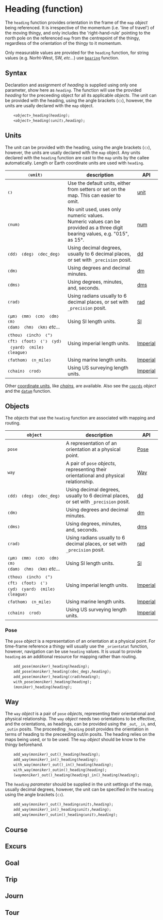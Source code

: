 # Heading (function)
The `heading` function provides orientation in the frame of the `map` *object* being referenced.  It is irrespective of the momentum (i.e. 'line of travel') of the moving thingy, and only includes the 'right-hand-rule' pointing to the north pole on the referenced `map` from the centrepoint of the thingy, regardless of the orientation of the thingy to it momentum.

Only measurable values are provided for the `heading` function, for string values (e.g. Norht-West, SW, *etc...*) use [`bearing`](./bearing.md) function.

## Syntax
Declaration and assignment of *heading* is supplied using only one parameter, show here as *`heading`*. The function will use the provided *heading* for the preceeding object for all its applicable *objects*. The unit can be provided with the heading, using the angle brackets (`❬❭`), however, the units are usally declared with the `map` object. 

&nbsp;&nbsp;&nbsp;&nbsp;&nbsp;&nbsp; *`<object>`*`_heading(`*`heading`*`);`<br>
&nbsp;&nbsp;&nbsp;&nbsp;&nbsp;&nbsp; *`<object>`*`_heading(❬`*`unit`*`❭,`*`heading`*`);`

<a name="unit"></a>
## Units
The unit can be provided with the heading, using the angle brackets (`❬❭`), however, the units are usally declared with the `map` object. Any units declared with the `heading` function are cast to the `map` units by the callee automatically.  Length or Earth coordinate units are used with `heading`.

| `❬unit❭` | description | API |
| --- | --- | --- |
| <a name="❬❭"></a> `❬❭` | Use the default units, either from setters or set on the map. This can easier to omit. | [unit](./unit.md) |
| <a name="❬num❭"></a> `❬num❭` | No unit used, uses only numeric values.<br>Numeric values can be provided as a three digit bearing values, e.g. "015", as 15°. | [num](../unit/none.md#num) |
| <a name="❬dd❭"></a> `❬dd❭` &nbsp; `❬deg❭` &nbsp; `❬dec_deg❭` | Using decimal degrees, usually to 6 decimal places, or set with `_precision` posit. | [dd](../unit/dd.md) |
| <a name="❬dm❭"></a> `❬dm❭` | Using degrees and decimal minutes. | [dm](../unit/dm.md) |
| <a name="❬dms❭"></a> `❬dms❭` | Using degrees, minutes, and, seconds. | [dms](../unit/dms.md) |
| <a name="❬rad❭"></a> `❬rad❭` | Using radians usually to 6 decimal places, or set with `_precision` posit. | [rad](../unit/rad.md) |
| <a name="❬si❭"></a> `❬μm❭` &nbsp; `❬mm❭` &nbsp; `❬cm❭` &nbsp; `❬dm❭`<br>`❬m❭`<br>`❬dam❭` &nbsp; `❬hm❭` &nbsp; `❬km❭` *etc...*  | Using SI length units. | [SI](../unit/si.md#length) |
| <a name="❬imp❭"></a> `❬thou❭` &nbsp; `❬inch❭` &nbsp; `❬"❭` &nbsp; `❬ft❭` &nbsp; `❬foot❭` &nbsp; `❬'❭` &nbsp; `❬yd❭` &nbsp; `❬yard❭` &nbsp; `❬mile❭` &nbsp; `❬league❭` | Using imperial length units. | [Imperial](../unit/imperial.md#length) |
| <a name="❬marine❭"></a> `❬fathom❭` &nbsp; `❬n_mile❭` | Using marine length units. | [Imperial](../unit/imperial.md#marine_length) |
| <a name="❬uss❭"></a> `❬chain❭` &nbsp; `❬rod❭` | Using US surveying length units. | [Imperial](../unit/imperial.md#us_survey_length) |

Other [coordinate units](http://epsg.io/?q=units%20kind%3ALENUNIT), like *[chains](http://epsg.io/?q=chain%20kind%3AUNIT)*, are available.  Also see the [`coords`](../obj/coords.md) *object* and the [`datum`](./datum.md) function.

## Objects
The *objects* that use the `heading` function are associated with mapping and routing.

| `object` | description | API |
| --- | --- | --- |
| <a name="pose"></a> `pose` |A representation of an orientation at a physical point. | [Pose](#pose) |
| <a name="way"></a> `way` | A pair of `pose` *objects*, representing their orientational and physical relationship. | [Way](#way) |
| <a name="❬dd❭"></a> `❬dd❭` &nbsp; `❬deg❭` &nbsp; `❬dec_deg❭` | Using decimal degrees, usually to 6 decimal places, or set with `_precision` posit. | [dd](../unit/dd.md) |
| <a name="❬dm❭"></a> `❬dm❭` | Using degrees and decimal minutes. | [dm](../unit/dm.md) |
| <a name="❬dms❭"></a> `❬dms❭` | Using degrees, minutes, and, seconds. | [dms](../unit/dms.md) |
| <a name="❬rad❭"></a> `❬rad❭` | Using radians usually to 6 decimal places, or set with `_precision` posit. | [rad](../unit/rad.md) |
| <a name="❬si❭"></a> `❬μm❭` &nbsp; `❬mm❭` &nbsp; `❬cm❭` &nbsp; `❬dm❭`<br>`❬m❭`<br>`❬dam❭` &nbsp; `❬hm❭` &nbsp; `❬km❭` *etc...*  | Using SI length units. | [SI](../unit/si.md#length) |
| <a name="❬imp❭"></a> `❬thou❭` &nbsp; `❬inch❭` &nbsp; `❬"❭` &nbsp; `❬ft❭` &nbsp; `❬foot❭` &nbsp; `❬'❭` &nbsp; `❬yd❭` &nbsp; `❬yard❭` &nbsp; `❬mile❭` &nbsp; `❬league❭` | Using imperial length units. | [Imperial](../unit/imperial.md#length) |
| <a name="❬marine❭"></a> `❬fathom❭` &nbsp; `❬n_mile❭` | Using marine length units. | [Imperial](../unit/imperial.md#marine_length) |
| <a name="❬uss❭"></a> `❬chain❭` &nbsp; `❬rod❭` | Using US surveying length units. | [Imperial](../unit/imperial.md#us_survey_length) |


<a name="pose"></a>
### Pose
The `pose` *object* is a representation of an orientation at a physical point. For time-frame reference a thingy will usually use the `_orientatat` function, however, navigation can be use `heading` values.  It is usual to provide `heading` as an additional resource for mapping rather than routing.

&nbsp;&nbsp;&nbsp;&nbsp;&nbsp;&nbsp; `add_pose(`*`moniker`*`)_heading(`*`heading`*`);`<br>
&nbsp;&nbsp;&nbsp;&nbsp;&nbsp;&nbsp; `add_pose(`*`moniker`*`)_heading(❬dec_deg❭,`*`heading`*`);`<br>
&nbsp;&nbsp;&nbsp;&nbsp;&nbsp;&nbsp; `add_pose(`*`moniker`*`)_heading(❬rad❭`*`heading`*`);`<br>
&nbsp;&nbsp;&nbsp;&nbsp;&nbsp;&nbsp; `with_pose(`*`moniker`*`)_heading(`*`heading`*`);`<br>
&nbsp;&nbsp;&nbsp;&nbsp;&nbsp;&nbsp; `(`*`moniker`*`)_heading(`*`heading`*`);`

<a name="way"></a>
## Way
The `way` *object* is a pair of `pose` *objects*, representing their orientational and physical relationship. The `way` *object* needs two orientations to be effective, and the orientations, as headings, can be provided using the `_out`, `_in`, and, `_outin` posits.  The proceeding `_heading` posit provides the orientation in terms of heading to the preceeding out/in posits.  The heading relies on the maps being used, or to be used.  The `map` *object* should be know to the thingy beforehand.  

&nbsp;&nbsp;&nbsp;&nbsp;&nbsp;&nbsp; `add_way(`*`moniker`*`)_out()_heading(`*`heading`*`);`<br>
&nbsp;&nbsp;&nbsp;&nbsp;&nbsp;&nbsp; `add_way(`*`moniker`*`)_in()_heading(`*`heading`*`);`<br>
&nbsp;&nbsp;&nbsp;&nbsp;&nbsp;&nbsp; `with_way(`*`moniker`*`)_out()_in()_heading(`*`heading`*`);`<br>
&nbsp;&nbsp;&nbsp;&nbsp;&nbsp;&nbsp; `with_way(`*`moniker`*`)_outin()_heading(`*`heading`*`);`<br>
&nbsp;&nbsp;&nbsp;&nbsp;&nbsp;&nbsp; `(`*`waymoniker`*`)_out()_heading(`*`heading`*`)_in()_heading(`*`heading`*`);`

The *`heading`* *parameter* should be supplied in the unit settings of the map, usually decimal degrees, however, the unit can be specified in the `heading` using the angle brackets (`❬❭`).

&nbsp;&nbsp;&nbsp;&nbsp;&nbsp;&nbsp; `add_way(`*`moniker`*`)_out()_heading❬`*`unit`*`❭,`*`heading`*`);`<br>
&nbsp;&nbsp;&nbsp;&nbsp;&nbsp;&nbsp; `add_way(`*`moniker`*`)_in()_heading❬`*`unit`*`❭,`*`heading`*`);`<br>
&nbsp;&nbsp;&nbsp;&nbsp;&nbsp;&nbsp; `add_way(`*`moniker`*`)_outin()_heading❬`*`unit`*`❭,`*`heading`*`);`

<a name="course"></a>
## Course

<a name="excurs"></a>
## Excurs

<a name="goal"></a>
## Goal

<a name="trip"></a>
## Trip

<a name="journ"></a>
## Journ

<a name="tour"></a>
## Tour